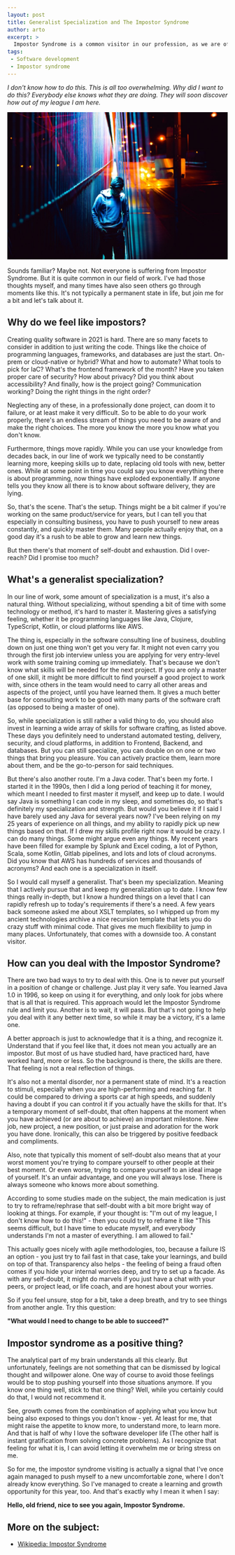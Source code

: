 ```yaml
---
layout: post
title: Generalist Specialization and The Impostor Syndrome
author: arto
excerpt: >
  Impostor Syndrome is a common visitor in our profession, as we are often in charge of shaping the world of the future, while boldly going to new, unknown areas. In this article I'll touch on what it is, how to recognize it, what to do about it, and how does it relate to being a generalist.
tags:
 - Software development
 - Impostor syndrome
---
```


_I don't know how to do this. This is all too overwhelming. Why did I want to do this? Everybody else knows what they are doing. They will soon discover how out of my league I am here._

![Feeling of self-doubt](/img/impostor-syndrome/doubt.jpg)

Sounds familiar? Maybe not. Not everyone is suffering from Impostor Syndrome. But it is quite common in our field of work. I've had those thoughts myself, and many times have also seen others go through moments like this. It's not typically a permanent state in life, but join me for a bit and let's talk about it.

## Why do we feel like impostors?

Creating quality software in 2021 is hard. There are so many facets to consider in addition to just writing the code. Things like the choice of programming languages, frameworks, and databases are just the start. On-prem or cloud-native or hybrid? What and how to automate? What tools to pick for IaC?  What's the frontend framework of the month? Have you taken proper care of security? How about privacy? Did you think about accessibility? And finally, how is the project going? Communication working? Doing the right things in the right order?

Neglecting any of these, in a professionally done project, can doom it to failure, or at least make it very difficult. So to be able to do your work properly, there's an endless stream of things you need to be aware of and make the right choices. The more you know the more you know what you don't know.

Furthermore, things move rapidly. While you can use your knowledge from decades back, in our line of work we typically need to be constantly learning more, keeping skills up to date, replacing old tools with new, better ones. While at some point in time you could say you know everything there is about programming, now things have exploded exponentially. If anyone tells you they know all there is to know about software delivery, they are lying.

So, that's the scene. That's the setup. Things might be a bit calmer if you're working on the same product/service for years, but I can tell you that especially in consulting business, you have to push yourself to new areas constantly, and quickly master them. Many people actually enjoy that, on a good day it's a rush to be able to grow and learn new things.

But then there's that moment of self-doubt and exhaustion. Did I over-reach? Did I promise too much?

## What's a generalist specialization?

In our line of work, some amount of specialization is a must, it's also a natural thing. Without specializing, without spending a bit of time with some technology or method, it's hard to master it. Mastering gives a satisfying feeling, whether it be programming languages like Java, Clojure, TypeScript, Kotlin, or cloud platforms like AWS.

The thing is, especially in the software consulting line of business, doubling down on just one thing won't get you very far. It might not even carry you through the first job interview unless you are applying for very entry-level work with some training coming up immediately. That's because we don't know what skills will be needed for the next project. If you are only a master of one skill, it might be more difficult to find yourself a good project to work with, since others in the team would need to carry all other areas and aspects of the project, until you have learned them. It gives a much better base for consulting work to be good with many parts of the software craft (as opposed to being a master of one).

So, while specialization is still rather a valid thing to do, you should also invest in learning a wide array of skills for software crafting, as listed above. These days you definitely need to understand automated testing, delivery, security, and cloud platforms, in addition to Frontend, Backend, and databases. But you can still specialize, you can double on on one or two things that bring you pleasure. You can actively practice them, learn more about them, and be the go-to-person for said techniques.

But there's also another route. I'm a Java coder. That's been my forte. I started it in the 1990s, then I did a long period of teaching it for money, which meant I needed to first master it myself, and keep up to date. I would say Java is something I can code in my sleep, and sometimes do, so that's definitely my specialization and strength. But would you believe it if I said I have barely used any Java for several years now? I've been relying on my 25 years of experience on all things, and my ability to rapidly pick up new things based on that. If I drew my skills profile right now it would be crazy. I can do many things. Some might argue even any things. My recent years have been filled for example by Splunk and Excel coding, a lot of Python, Scala, some Kotlin, Gitlab pipelines, and lots and lots of cloud acronyms. Did you know that AWS has hundreds of services and thousands of acronyms? And each one is a specialization in itself.

So I would call myself a generalist. That's been my specialization. Meaning that I actively pursue that and keep my generalization up to date. I know few things really in-depth, but I know a hundred things on a level that I can rapidly refresh up to today's requirements if there's a need. A few years back someone asked me about XSLT templates, so I whipped up from my ancient technologies archive a nice recursion template that lets you do crazy stuff with minimal code. That gives me much flexibility to jump in many places. Unfortunately, that comes with a downside too. A constant visitor.

## How can you deal with the Impostor Syndrome?

There are two bad ways to try to deal with this. One is to never put yourself in a position of change or challenge. Just play it very safe. You learned Java 1.0 in 1996, so keep on using it for everything, and only look for jobs where that is all that is required. This approach would let the Impostor Syndrome rule and limit you. Another is to wait, it will pass. But that's not going to help you deal with it any better next time, so while it may be a victory, it's a lame one.

A better approach is just to acknowledge that it is a thing, and recognize it. Understand that if you feel like that, it does not mean you actually are an impostor. But most of us have studied hard, have practiced hard, have worked hard, more or less. So the background is there, the skills are there. That feeling is not a real reflection of things.

It's also not a mental disorder, nor a permanent state of mind. It's a reaction to stimuli, especially when you are high-performing and reaching far. It could be compared to driving a sports car at high speeds, and suddenly having a doubt if you can control it if you actually have the skills for that. It's a temporary moment of self-doubt, that often happens at the moment when you have achieved (or are about to achieve) an important milestone. New job, new project, a new position, or just praise and adoration for the work you have done. Ironically, this can also be triggered by positive feedback and compliments.

Also, note that typically this moment of self-doubt also means that at your worst moment you're trying to compare yourself to other people at their best moment. Or even worse, trying to compare yourself to an ideal image of yourself. It's an unfair advantage, and one you will always lose. There is always someone who knows more about something.

According to some studies made on the subject, the main medication is just to try to reframe/rephrase that self-doubt with a bit more bright way of looking at things. For example, if your thought is: "I'm out of my league, I don't know how to do this!" - then you could try to reframe it like "This seems difficult, but I have time to educate myself, and everybody understands I'm not a master of everything. I am allowed to fail."  

This actually goes nicely with agile methodologies, too, because a failure IS an option - you just try to fail fast in that case, take your learnings, and build on top of that. Transparency also helps - the feeling of being a fraud often comes if you hide your internal worries deep, and try to set up a facade. As with any self-doubt, it might do marvels if you just have a chat with your peers, or project lead, or life coach, and are honest about your worries.  

So if you feel unsure, stop for a bit, take a deep breath, and try to see things from another angle. Try this question:

**"What would I need to change to be able to succeed?"**

## Impostor syndrome as a positive thing?

The analytical part of my brain understands all this clearly. But unfortunately, feelings are not something that can be dismissed by logical thought and willpower alone. One way of course to avoid those feelings would be to stop pushing yourself into those situations anymore. If you know one thing well, stick to that one thing? Well, while you certainly could do that, I would not recommend it.

See, growth comes from the combination of applying what you know but being also exposed to things you don't know - yet. At least for me, that might raise the appetite to know more, to understand more, to learn more. And that is half of why I love the software developer life (The other half is instant gratification from solving concrete problems). As I recognize that feeling for what it is, I can avoid letting it overwhelm me or bring stress on me.

So for me, the impostor syndrome visiting is actually a signal that I've once again managed to push myself to a new uncomfortable zone, where I don't already know everything. So I've managed to create a learning and growth opportunity for this year, too. And that's exactly why I mean it when I say:

**Hello, old friend, nice to see you again, Impostor Syndrome.**


## More on the subject:

- [Wikipedia: Impostor Syndrome](https://en.wikipedia.org/wiki/Impostor_syndrome)







